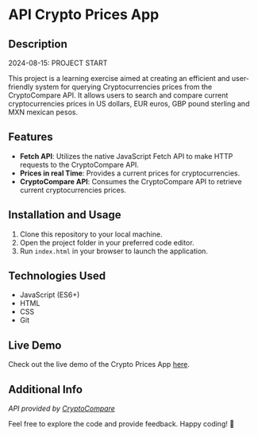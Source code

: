 # API Crypto Prices App

## Description

2024-08-15: PROJECT START

This project is a learning exercise aimed at creating an efficient and user-friendly system for querying Cryptocurrencies prices from the CryptoCompare API. It allows users to search and compare current cryptocurrencies prices in US dollars, EUR euros, GBP pound sterling and MXN mexican pesos.

## Features

- **Fetch API**: Utilizes the native JavaScript Fetch API to make HTTP requests to the CryptoCompare API.
- **Prices in real Time**: Provides a current prices for cryptocurrencies.
- **CryptoCompare API**: Consumes the CryptoCompare API to retrieve current cryptocurrencies prices.

## Installation and Usage

1. Clone this repository to your local machine.
2. Open the project folder in your preferred code editor.
3. Run `index.html` in your browser to launch the application.

## Technologies Used

- JavaScript (ES6+)
- HTML
- CSS
- Git

## Live Demo

Check out the live demo of the Crypto Prices App [here](https://arturohdzg.github.io/JS-API-Crypto-Prices-App/).

## Additional Info

_API provided by [CryptoCompare](https://min-api.cryptocompare.com/)_

Feel free to explore the code and provide feedback. Happy coding! 🚀
